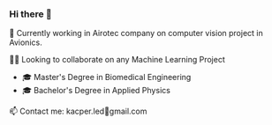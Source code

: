 ### Hi there 👋

💪 Currently working in Airotec company on computer vision project in Avionics.

🙌🏼 Looking to collaborate on any Machine Learning Project

- 🎓 Master's Degree in Biomedical Engineering
- 🎓 Bachelor's Degree in Applied Physics

📫 Contact me: kacper.led🙈gmail.com

<!--
**kapipapi/kapipapi** is a ✨ _special_ ✨ repository because its `README.md` (this file) appears on your GitHub profile.

Here are some ideas to get you started:

- 🔭 I’m currently working on ...
- 🌱 I’m currently learning ...
- 👯 I’m looking to collaborate on ...
- 🤔 I’m looking for help with ...
- 💬 Ask me about ...
- 📫 How to reach me: ...
- 😄 Pronouns: ...
- ⚡ Fun fact: ...
-->
